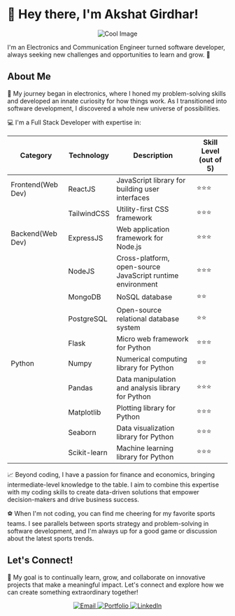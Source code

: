 # 👋 Hey there, I'm Akshat Girdhar! 

<p align="center">
  <img src="https://media4.giphy.com/media/qgQUggAC3Pfv687qPC/giphy.gif" alt="Cool Image" />
</p>

I'm an Electronics and Communication Engineer turned software developer, always seeking new challenges and opportunities to learn and grow. 🚀

## About Me

🔌 My journey began in electronics, where I honed my problem-solving skills and developed an innate curiosity for how things work. As I transitioned into software development, I discovered a whole new universe of possibilities.

💻 I'm a Full Stack Developer with expertise in:

| Category        | Technology       | Description                                      | Skill Level (out of 5) |
|-----------------|------------------|--------------------------------------------------|------------------------|
| Frontend(Web Dev)        | ReactJS          | JavaScript library for building user interfaces  | ⭐⭐⭐                |
|                 | TailwindCSS      | Utility-first CSS framework                      | ⭐⭐⭐                |
| Backend(Web Dev)         | ExpressJS        | Web application framework for Node.js            | ⭐⭐⭐                |
|                 | NodeJS          | Cross-platform, open-source JavaScript runtime environment | ⭐⭐⭐                   |
|                 | MongoDB          | NoSQL database                                   | ⭐⭐                   |
|                 | PostgreSQL       | Open-source relational database system           | ⭐⭐                  |
|                 | Flask            | Micro web framework for Python                   | ⭐⭐⭐                |
| Python          | Numpy            | Numerical computing library for Python           | ⭐⭐                   |
|                 | Pandas           | Data manipulation and analysis library for Python| ⭐⭐⭐                |
|                 | Matplotlib       | Plotting library for Python                      | ⭐⭐⭐                |
|                 | Seaborn          | Data visualization library for Python            | ⭐⭐⭐                |
|                 | Scikit-learn     | Machine learning library for Python              | ⭐⭐⭐                |

📈 Beyond coding, I have a passion for finance and economics, bringing intermediate-level knowledge to the table. I aim to combine this expertise with my coding skills to create data-driven solutions that empower decision-makers and drive business success.

⚽ When I'm not coding, you can find me cheering for my favorite sports teams. I see parallels between sports strategy and problem-solving in software development, and I'm always up for a good game or discussion about the latest sports trends.

## Let's Connect!

🌟 My goal is to continually learn, grow, and collaborate on innovative projects that make a meaningful impact. Let's connect and explore how we can create something extraordinary together!

<div align="center">
  <a href="mailto:akshatgirdhar05@gmail.com">
    <img src="https://img.shields.io/badge/Gmail-333333?style=for-the-badge&logo=gmail&logoColor=red" alt="Email" />
  </a>
  <a href="https://akshatgirdhar-portfolio.vercel.app/">
    <img src="https://img.shields.io/badge/Portfolio-333333?style=for-the-badge&logo=vercel&logoColor=black" alt="Portfolio" />
  </a>
  <a href="https://www.linkedin.com/in/akshat-girdhar-56a848206/" target="_blank">
    <img src="https://img.shields.io/badge/LinkedIn-007785?style=for-the-badge&logo=linkedin&logoColor=white" alt="LinkedIn" />
  </a>
</div>
